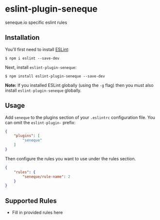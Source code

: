 # eslint-plugin-seneque

seneque.io specific eslint rules

## Installation

You'll first need to install [ESLint](http://eslint.org):

```
$ npm i eslint --save-dev
```

Next, install `eslint-plugin-seneque`:

```
$ npm install eslint-plugin-seneque --save-dev
```

**Note:** If you installed ESLint globally (using the `-g` flag) then you must also install `eslint-plugin-seneque` globally.

## Usage

Add `seneque` to the plugins section of your `.eslintrc` configuration file. You can omit the `eslint-plugin-` prefix:

```json
{
    "plugins": [
        "seneque"
    ]
}
```


Then configure the rules you want to use under the rules section.

```json
{
    "rules": {
        "seneque/rule-name": 2
    }
}
```

## Supported Rules

* Fill in provided rules here





